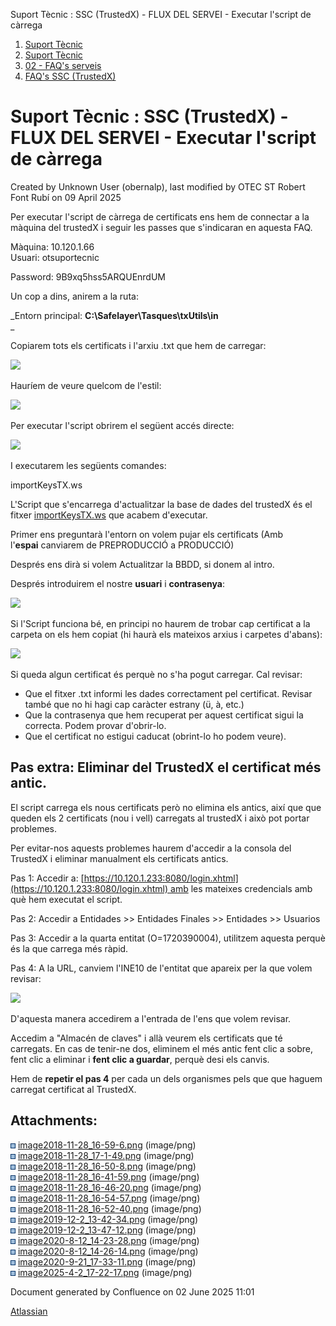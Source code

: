 Suport Tècnic : SSC (TrustedX) - FLUX DEL SERVEI - Executar l'script de càrrega  

1.  [Suport Tècnic](index.html)
2.  [Suport Tècnic](13893782.html)
3.  [02 - FAQ's serveis](26313393.html)
4.  [FAQ's SSC (TrustedX)](28705605.html)

Suport Tècnic : SSC (TrustedX) - FLUX DEL SERVEI - Executar l'script de càrrega
===============================================================================

Created by Unknown User (obernalp), last modified by OTEC ST Robert Font Rubí on 09 April 2025

Per executar l'script de càrrega de certificats ens hem de connectar a la màquina del trustedX i seguir les passes que s'indicaran en aquesta FAQ.

Màquina: 10.120.1.66  
Usuari: otsuportecnic

Password: 9B9xq5hss5ARQUEnrdUM

Un cop a dins, anirem a la ruta:

_Entorn principal: **C:\\Safelayer\\Tasques\\txUtils\\in**  
_

Copiarem tots els certificats i l'arxiu .txt que hem de carregar:

![](attachments/26313647/26317427.png)

Hauríem de veure quelcom de l'estil:

![](attachments/26313647/26317428.png)

  

Per executar l'script obrirem el següent accés directe:

![](attachments/26313647/41518628.png)

I executarem les següents comandes:

importKeysTX.ws

  
L'Script que s'encarrega d'actualitzar la base de dades del trustedX és el fitxer [importKeysTX.ws](http://importkeystx.ws/) que acabem d'executar.

Primer ens preguntarà l'entorn on volem pujar els certificats (Amb l'**espai** canviarem de PREPRODUCCIÓ a PRODUCCIÓ)

Després ens dirà si volem Actualitzar la BBDD, si donem al intro.

Després introduirem el nostre **usuari** i **contrasenya**:

![](attachments/26313647/26317431.png)

Si l'Script funciona bé, en principi no haurem de trobar cap certificat a la carpeta on els hem copiat (hi haurà els mateixos arxius i carpetes d'abans):

![](attachments/26313647/26317406.png)

  

Si queda algun certificat és perquè no s'ha pogut carregar. Cal revisar:

  

*   Que el fitxer .txt informi les dades correctament pel certificat. Revisar també que no hi hagi cap caràcter estrany (ü, à, etc.)
*   Que la contrasenya que hem recuperat per aquest certificat sigui la correcta. Podem provar d'obrir-lo.
*   Que el certificat no estigui caducat (obrint-lo ho podem veure).

  

Pas extra: Eliminar del TrustedX el certificat més antic.
---------------------------------------------------------

El script carrega els nous certificats però no elimina els antics, així que que queden els 2 certificats (nou i vell) carregats al trustedX i això pot portar problemes.

Per evitar-nos aquests problemes haurem d'accedir a la consola del TrustedX i eliminar manualment els certificats antics.

Pas 1: Accedir a: [https://10.120.1.233:8080/login.xhtml](https://10.120.1.233:8080/login.xhtml) amb les mateixes credencials amb què hem executat el script.

Pas 2: Accedir a Entidades >> Entidades Finales >> Entidades >> Usuarios

Pas 3: Accedir a la quarta entitat (O=1720390004), utilitzem aquesta perquè és la que carrega més ràpid.

Pas 4: A la URL, canviem l'INE10 de l'entitat que apareix per la que volem revisar:

![](attachments/26313647/128647291.png)

D'aquesta manera accedirem a l'entrada de l'ens que volem revisar.

Accedim a "Almacén de claves" i allà veurem els certificats que té carregats. En cas de tenir-ne dos, eliminem el més antic fent clic a sobre, fent clic a eliminar i **fent clic a guardar**, perquè desi els canvis.

  

Hem de **repetir el pas 4** per cada un dels organismes pels que que haguem carregat certificat al TrustedX.

  

Attachments:
------------

![](images/icons/bullet_blue.gif) [image2018-11-28\_16-59-6.png](attachments/26313647/26317431.png) (image/png)  
![](images/icons/bullet_blue.gif) [image2018-11-28\_17-1-49.png](attachments/26313647/26317406.png) (image/png)  
![](images/icons/bullet_blue.gif) [image2018-11-28\_16-50-8.png](attachments/26313647/26317427.png) (image/png)  
![](images/icons/bullet_blue.gif) [image2018-11-28\_16-41-59.png](attachments/26313647/26317432.png) (image/png)  
![](images/icons/bullet_blue.gif) [image2018-11-28\_16-46-20.png](attachments/26313647/26317433.png) (image/png)  
![](images/icons/bullet_blue.gif) [image2018-11-28\_16-54-57.png](attachments/26313647/26317429.png) (image/png)  
![](images/icons/bullet_blue.gif) [image2018-11-28\_16-52-40.png](attachments/26313647/26317428.png) (image/png)  
![](images/icons/bullet_blue.gif) [image2019-12-2\_13-42-34.png](attachments/26313647/30868182.png) (image/png)  
![](images/icons/bullet_blue.gif) [image2019-12-2\_13-47-12.png](attachments/26313647/30868184.png) (image/png)  
![](images/icons/bullet_blue.gif) [image2020-8-12\_14-23-28.png](attachments/26313647/41518627.png) (image/png)  
![](images/icons/bullet_blue.gif) [image2020-8-12\_14-26-14.png](attachments/26313647/41518628.png) (image/png)  
![](images/icons/bullet_blue.gif) [image2020-9-21\_17-33-11.png](attachments/26313647/41519124.png) (image/png)  
![](images/icons/bullet_blue.gif) [image2025-4-2\_17-22-17.png](attachments/26313647/128647291.png) (image/png)  

Document generated by Confluence on 02 June 2025 11:01

[Atlassian](http://www.atlassian.com/)